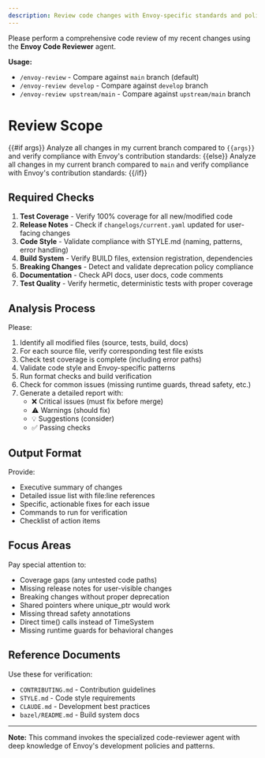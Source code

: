 ```yaml
---
description: Review code changes with Envoy-specific standards and policies
---
```


Please perform a comprehensive code review of my recent changes using the **Envoy Code Reviewer** agent.

**Usage:**
- `/envoy-review` - Compare against `main` branch (default)
- `/envoy-review develop` - Compare against `develop` branch
- `/envoy-review upstream/main` - Compare against `upstream/main` branch

# Review Scope

{{#if args}}
Analyze all changes in my current branch compared to `{{args}}` and verify compliance with Envoy's contribution standards:
{{else}}
Analyze all changes in my current branch compared to `main` and verify compliance with Envoy's contribution standards:
{{/if}}

## Required Checks

1. **Test Coverage** - Verify 100% coverage for all new/modified code
2. **Release Notes** - Check if `changelogs/current.yaml` updated for user-facing changes
3. **Code Style** - Validate compliance with STYLE.md (naming, patterns, error handling)
4. **Build System** - Verify BUILD files, extension registration, dependencies
5. **Breaking Changes** - Detect and validate deprecation policy compliance
6. **Documentation** - Check API docs, user docs, code comments
7. **Test Quality** - Verify hermetic, deterministic tests with proper coverage

## Analysis Process

Please:

1. Identify all modified files (source, tests, build, docs)
2. For each source file, verify corresponding test file exists
3. Check test coverage is complete (including error paths)
4. Validate code style and Envoy-specific patterns
5. Run format checks and build verification
6. Check for common issues (missing runtime guards, thread safety, etc.)
7. Generate a detailed report with:
   - ❌ Critical issues (must fix before merge)
   - ⚠️ Warnings (should fix)
   - 💡 Suggestions (consider)
   - ✅ Passing checks

## Output Format

Provide:

- Executive summary of changes
- Detailed issue list with file:line references
- Specific, actionable fixes for each issue
- Commands to run for verification
- Checklist of action items

## Focus Areas

Pay special attention to:

- Coverage gaps (any untested code paths)
- Missing release notes for user-visible changes
- Breaking changes without proper deprecation
- Shared pointers where unique_ptr would work
- Missing thread safety annotations
- Direct time() calls instead of TimeSystem
- Missing runtime guards for behavioral changes

## Reference Documents

Use these for verification:

- `CONTRIBUTING.md` - Contribution guidelines
- `STYLE.md` - Code style requirements
- `CLAUDE.md` - Development best practices
- `bazel/README.md` - Build system docs

---

**Note:** This command invokes the specialized code-reviewer agent with deep knowledge of Envoy's development policies and patterns.
